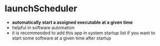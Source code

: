 # launchScheduler

- **automatically start a assigned executable at a given time**
- helpful in software automation
- it is recommended to add this app in system startup list if you want to start some software at a given time after startup
